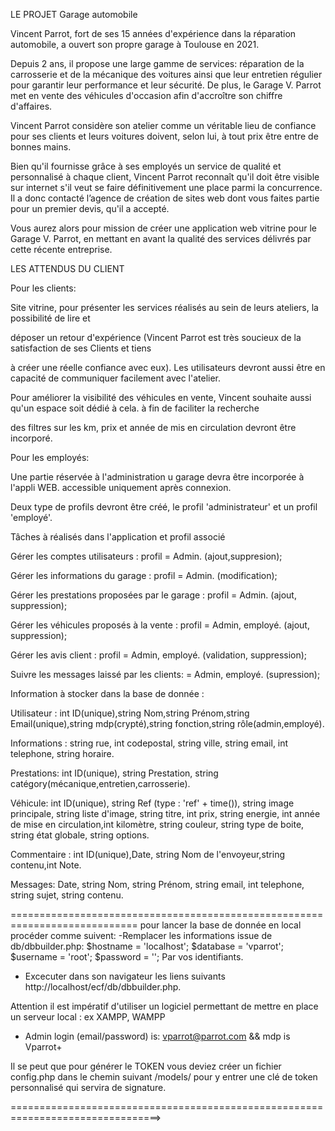 LE PROJET Garage automobile

Vincent Parrot, fort de ses 15 années d'expérience dans la réparation automobile, a ouvert son propre garage à Toulouse en 2021.

Depuis 2 ans, il propose une large gamme de services: réparation de la carrosserie et de la mécanique des voitures ainsi que leur entretien régulier pour garantir leur performance et leur sécurité. De plus, le Garage V. Parrot met en vente des véhicules d'occasion afin d'accroître son chiffre d'affaires.

Vincent Parrot considère son atelier comme un véritable lieu de confiance pour ses clients et leurs voitures doivent, selon lui, à tout prix être entre de bonnes mains.

Bien qu'il fournisse grâce à ses employés un service de qualité et personnalisé à chaque client, Vincent Parrot reconnaît qu'il doit être visible sur internet s'il veut se faire définitivement une place parmi la concurrence. Il a donc contacté l’agence de création de sites web dont vous faites partie pour un premier devis, qu'il a accepté.

Vous aurez alors pour mission de créer une application web vitrine pour le Garage V. Parrot, en mettant en avant la qualité des services délivrés par cette récente entreprise.

 

 

LES ATTENDUS DU CLIENT

 

Pour les clients:

Site vitrine, pour présenter les services réalisés au sein de leurs ateliers, la possibilité de lire et

déposer un retour d'expérience (Vincent Parrot est très soucieux de la satisfaction de ses Clients et tiens

à créer une réelle confiance avec eux). Les utilisateurs devront aussi être en capacité de communiquer facilement avec l'atelier.

Pour améliorer la visibilité des véhicules en vente, Vincent souhaite aussi qu'un espace soit dédié à cela. à fin de faciliter la recherche

des filtres sur les km, prix et année de mis en circulation devront être incorporé.

 

Pour les employés:

Une partie réservée à l'administration u garage devra être incorporée à l'appli WEB. accessible uniquement après connexion.

Deux type de profils devront être créé, le profil 'administrateur' et un profil 'employé'.

 

Tâches à réalisés dans l'application et profil associé

 

Gérer les comptes utilisateurs : profil = Admin. (ajout,suppresion);

Gérer les informations du garage : profil = Admin. (modification);

Gérer les prestations proposées par le garage : profil = Admin. (ajout, suppression);

Gérer les véhicules proposés à la vente : profil = Admin, employé. (ajout, suppression);

Gérer les avis client : profil = Admin, employé. (validation, suppression);

Suivre les messages laissé par les clients: = Admin, employé. (supression);

 

Information à stocker dans la base de donnée :

 

Utilisateur : int ID(unique),string Nom,string Prénom,string Email(unique),string mdp(crypté),string fonction,string rôle(admin,employé).

Informations : string rue, int codepostal, string ville, string email, int telephone, string horaire.

Prestations: int ID(unique), string Prestation, string catégory(mécanique,entretien,carrosserie).

Véhicule: int ID(unique), string Ref (type : 'ref' + time()), string image principale, string liste d'image, string titre, int prix, string energie, int année de mise en circulation,int kilomètre, string couleur, string type de boite, string état globale, string options.

Commentaire : int ID(unique),Date, string Nom de l'envoyeur,string contenu,int Note.

Messages: Date, string Nom, string Prénom, string email, int telephone, string sujet, string contenu.

============================================================================
pour lancer la base de donnée en local procéder comme suivent:
-Remplacer les informations issue de db/dbbuilder.php:
$hostname = 'localhost';
$database = 'vparrot';
$username = 'root';
$password = '';
Par vos identifiants.

- Excecuter dans son navigateur les liens suivants http://localhost/ecf/db/dbbuilder.php.

Attention il est impératif d'utiliser un logiciel permettant de mettre en place un serveur local : ex XAMPP, WAMPP
- Admin login (email/password) is: vparrot@parrot.com && mdp is Vparrot+

Il se peut que pour générer le TOKEN vous deviez créer un fichier config.php dans le chemin suivant /models/ 
pour y entrer une clé de token personnalisé qui servira de signature.

================================================================================>
